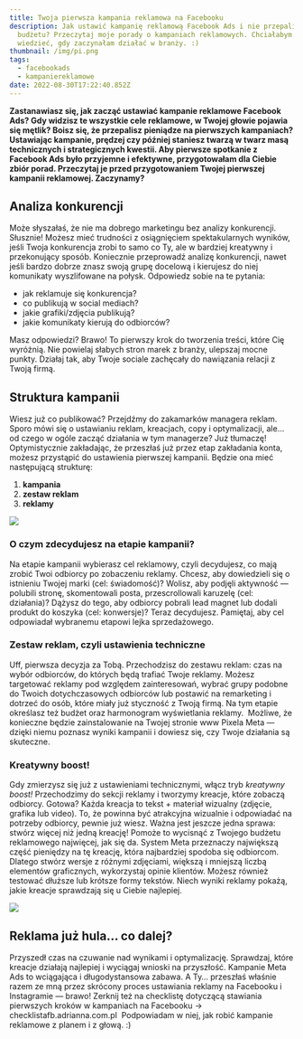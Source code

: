 ```yaml
---
title: Twoja pierwsza kampania reklamowa na Facebooku
description: Jak ustawić kampanię reklamową Facebook Ads i nie przepalić
  budżetu? Przeczytaj moje porady o kampaniach reklamowych. Chciałabym to
  wiedzieć, gdy zaczynałam działać w branży. :)
thumbnail: /img/pi.png
tags:
  - facebookads
  - kampaniereklamowe
date: 2022-08-30T17:22:40.852Z
---
```

**Zastanawiasz się, jak zacząć ustawiać kampanie reklamowe Facebook Ads? Gdy widzisz te wszystkie cele reklamowe, w Twojej głowie pojawia się mętlik? Boisz się, że przepalisz pieniądze na pierwszych kampaniach? Ustawiając kampanie, prędzej czy później staniesz twarzą w twarz masą technicznych i strategicznych kwestii. Aby pierwsze spotkanie z Facebook Ads było przyjemne i efektywne, przygotowałam dla Ciebie zbiór porad. Przeczytaj je przed przygotowaniem Twojej pierwszej kampanii reklamowej. Zaczynamy?**

## Analiza konkurencji

Może słyszałaś, że nie ma dobrego marketingu bez analizy konkurencji. Słusznie! Możesz mieć trudności z osiągnięciem spektakularnych wyników, jeśli Twoja konkurencja zrobi to samo co Ty, ale w bardziej kreatywny i przekonujący sposób. Koniecznie przeprowadź analizę konkurencji, nawet jeśli bardzo dobrze znasz swoją grupę docelową i kierujesz do niej komunikaty wyszlifowane na połysk. Odpowiedz sobie na te pytania:

* jak reklamuje się konkurencja?
* co publikują w social mediach?
* jakie grafiki/zdjęcia publikują?
* jakie komunikaty kierują do odbiorców?

Masz odpowiedzi? Brawo! To pierwszy krok do tworzenia treści, które Cię wyróżnią. Nie powielaj słabych stron marek z branży, ulepszaj mocne punkty. Działaj tak, aby Twoje sociale zachęcały do nawiązania relacji z Twoją firmą.

## Struktura kampanii

Wiesz już co publikować? Przejdźmy do zakamarków managera reklam. Sporo mówi się o ustawianiu reklam, kreacjach, copy i optymalizacji, ale… od czego w ogóle zacząć działania w tym managerze? Już tłumaczę! Optymistycznie zakładając, że przeszłaś już przez etap zakładania konta, możesz przystąpić do ustawienia pierwszej kampanii. Będzie ona mieć następującą strukturę:

1. **kampania**
2. **zestaw reklam**
3. **reklamy**

![](https://lh6.googleusercontent.com/gTuvOLgw-150MbyizcQy0uzm_gXxVxo0nSUlwHxbS3S3xvbXHVmWLvWPgRow2WX2idcpK_PozJTB516QPXkBYRKlIAZVHR642EpltvCukLcSz5Kf89m6AXCwHDYzHxlR-VXsNXF6TXziw93oDSBW8fPjFii9pnsELel7DvBsciYC4xiuF_6nppq4Rw)

### O czym zdecydujesz na etapie kampanii?

Na etapie kampanii wybierasz cel reklamowy, czyli decydujesz, co mają zrobić Twoi odbiorcy po zobaczeniu reklamy. Chcesz, aby dowiedzieli się o istnieniu Twojej marki (cel: świadomość)? Wolisz, aby podjęli aktywność — polubili stronę, skomentowali posta, przescrollowali karuzelę (cel: działania)? Dążysz do tego, aby odbiorcy pobrali lead magnet lub dodali produkt do koszyka (cel: konwersje)? Teraz decydujesz. Pamiętaj, aby cel odpowiadał wybranemu etapowi lejka sprzedażowego. 

### Zestaw reklam, czyli ustawienia techniczne

Uff, pierwsza decyzja za Tobą. Przechodzisz do zestawu reklam: czas na wybór odbiorców, do których będą trafiać Twoje reklamy. Możesz targetować reklamy pod względem zainteresowań, wybrać grupy podobne do Twoich dotychczasowych odbiorców lub postawić na remarketing i dotrzeć do osób, które miały już styczność z Twoją firmą. Na tym etapie określasz też budżet oraz harmonogram wyświetlania reklamy.  Możliwe, że konieczne będzie zainstalowanie na Twojej stronie www Pixela Meta — dzięki niemu poznasz wyniki kampanii i dowiesz się, czy Twoje działania są skuteczne.

### Kreatywny boost!

Gdy zmierzysz się już z ustawieniami technicznymi, włącz tryb *kreatywny boost!* Przechodzimy do sekcji reklamy i tworzymy kreacje, które zobaczą odbiorcy. Gotowa? Każda kreacja to tekst + materiał wizualny (zdjęcie, grafika lub video). To, że powinna być atrakcyjna wizualnie i odpowiadać na potrzeby odbiorcy, pewnie już wiesz. Ważna jest jeszcze jedna sprawa: stwórz więcej niż jedną kreację! Pomoże to wycisnąć z Twojego budżetu reklamowego najwięcej, jak się da. System Meta przeznaczy największą część pieniędzy na tę kreację, która najbardziej spodoba się odbiorcom. Dlatego stwórz wersje z różnymi zdjęciami, większą i mniejszą liczbą elementów graficznych, wykorzystaj opinie klientów. Możesz również testować dłuższe lub krótsze formy tekstów. Niech wyniki reklamy pokażą, jakie kreacje sprawdzają się u Ciebie najlepiej. 

![](https://lh4.googleusercontent.com/akaomK8ncFHvZmNI3THNJ4GXTbpNPaJWXnAmde4pHKNyRbiScCSDTxvLykY-9ixOjS7EfwPaQegPt5_an8dsAwRqtbk0zEY07lzWKGu3yCgYWNHBOEsC7Bd6Lm6ne3tAPTjAIKw27oetiSKlfWz3Xx5tWDEAScB941oOKMZojrgKfXDH9I8Q5runPw)

## Reklama już hula… co dalej?

Przyszedł czas na czuwanie nad wynikami i optymalizację. Sprawdzaj, które kreacje działają najlepiej i wyciągaj wnioski na przyszłość. Kampanie Meta Ads to wciągająca i długodystansowa zabawa. A Ty… przeszłaś właśnie razem ze mną przez skrócony proces ustawiania reklamy na Facebooku i Instagramie — brawo! Zerknij też na checklistę dotyczącą stawiania pierwszych kroków w kampaniach na Facebooku -> checklistafb.adrianna.com.pl  Podpowiadam w niej, jak robić kampanie reklamowe z planem i z głową. :)
